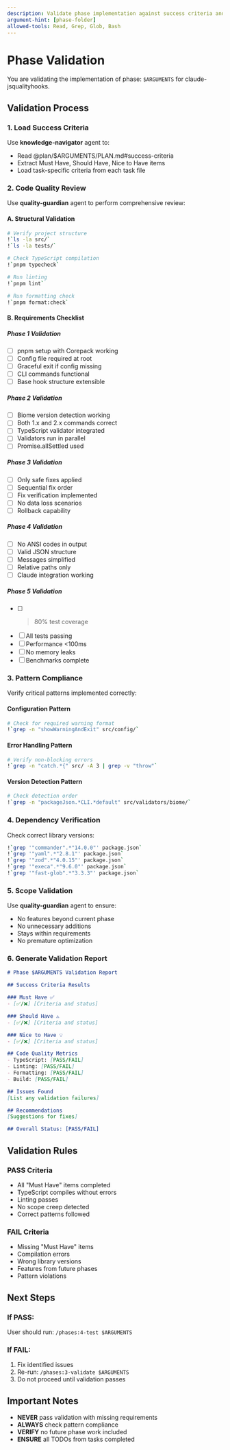 ```yaml
---
description: Validate phase implementation against success criteria and requirements
argument-hint: [phase-folder]
allowed-tools: Read, Grep, Glob, Bash
---
```


# Phase Validation

You are validating the implementation of phase: `$ARGUMENTS` for claude-jsqualityhooks.

## Validation Process

### 1. Load Success Criteria

Use **knowledge-navigator** agent to:
- Read @plan/$ARGUMENTS/PLAN.md#success-criteria
- Extract Must Have, Should Have, Nice to Have items
- Load task-specific criteria from each task file

### 2. Code Quality Review

Use **quality-guardian** agent to perform comprehensive review:

#### A. Structural Validation
```bash
# Verify project structure
!`ls -la src/`
!`ls -la tests/`

# Check TypeScript compilation
!`pnpm typecheck`

# Run linting
!`pnpm lint`

# Run formatting check
!`pnpm format:check`
```

#### B. Requirements Checklist

##### Phase 1 Validation
- [ ] pnpm setup with Corepack working
- [ ] Config file required at root
- [ ] Graceful exit if config missing
- [ ] CLI commands functional
- [ ] Base hook structure extensible

##### Phase 2 Validation
- [ ] Biome version detection working
- [ ] Both 1.x and 2.x commands correct
- [ ] TypeScript validator integrated
- [ ] Validators run in parallel
- [ ] Promise.allSettled used

##### Phase 3 Validation
- [ ] Only safe fixes applied
- [ ] Sequential fix order
- [ ] Fix verification implemented
- [ ] No data loss scenarios
- [ ] Rollback capability

##### Phase 4 Validation
- [ ] No ANSI codes in output
- [ ] Valid JSON structure
- [ ] Messages simplified
- [ ] Relative paths only
- [ ] Claude integration working

##### Phase 5 Validation
- [ ] >80% test coverage
- [ ] All tests passing
- [ ] Performance <100ms
- [ ] No memory leaks
- [ ] Benchmarks complete

### 3. Pattern Compliance

Verify critical patterns implemented correctly:

#### Configuration Pattern
```bash
# Check for required warning format
!`grep -n "showWarningAndExit" src/config/`
```

#### Error Handling Pattern
```bash
# Verify non-blocking errors
!`grep -n "catch.*{" src/ -A 3 | grep -v "throw"`
```

#### Version Detection Pattern
```bash
# Check detection order
!`grep -n "packageJson.*CLI.*default" src/validators/biome/`
```

### 4. Dependency Verification

Check correct library versions:
```bash
!`grep '"commander".*"14.0.0"' package.json`
!`grep '"yaml".*"2.8.1"' package.json`
!`grep '"zod".*"4.0.15"' package.json`
!`grep '"execa".*"9.6.0"' package.json`
!`grep '"fast-glob".*"3.3.3"' package.json`
```

### 5. Scope Validation

Use **quality-guardian** agent to ensure:
- No features beyond current phase
- No unnecessary additions
- Stays within requirements
- No premature optimization

### 6. Generate Validation Report

```markdown
# Phase $ARGUMENTS Validation Report

## Success Criteria Results

### Must Have ✅
- [✅/❌] [Criteria and status]

### Should Have ⚠️
- [✅/❌] [Criteria and status]

### Nice to Have 💡
- [✅/❌] [Criteria and status]

## Code Quality Metrics
- TypeScript: [PASS/FAIL]
- Linting: [PASS/FAIL]
- Formatting: [PASS/FAIL]
- Build: [PASS/FAIL]

## Issues Found
[List any validation failures]

## Recommendations
[Suggestions for fixes]

## Overall Status: [PASS/FAIL]
```

## Validation Rules

### PASS Criteria
- All "Must Have" items completed
- TypeScript compiles without errors
- Linting passes
- No scope creep detected
- Correct patterns followed

### FAIL Criteria
- Missing "Must Have" items
- Compilation errors
- Wrong library versions
- Features from future phases
- Pattern violations

## Next Steps

### If PASS:
User should run: `/phases:4-test $ARGUMENTS`

### If FAIL:
1. Fix identified issues
2. Re-run: `/phases:3-validate $ARGUMENTS`
3. Do not proceed until validation passes

## Important Notes

- **NEVER** pass validation with missing requirements
- **ALWAYS** check pattern compliance
- **VERIFY** no future phase work included
- **ENSURE** all TODOs from tasks completed
